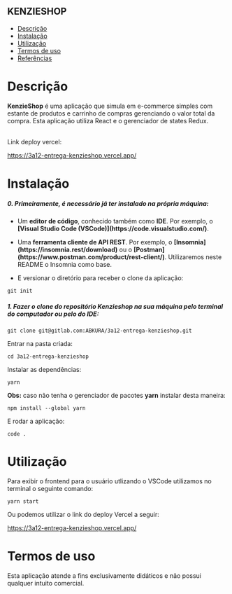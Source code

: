 ## KENZIESHOP

- [Descrição](#descrição)
- [Instalação](#instalação)
- [Utilização](#utilização)
- [Termos de uso](#termos-de-uso)
- [Referências](#referências)


# Descrição

<p><b>KenzieShop</b> é uma aplicação que simula em e-commerce simples com estante de produtos e carrinho de compras gerenciando o valor total da compra. Esta aplicação utiliza React e o gerenciador de states Redux.</p>
<br>
Link deploy vercel:

https://3a12-entrega-kenzieshop.vercel.app/

# Instalação

<h5>0. Primeiramente, é necessário já ter instalado na própria máquina:</h5>

- <p> Um <b>editor de código</b>, conhecido também como <b>IDE</b>. Por exemplo, o <b>[Visual Studio Code (VSCode)](https://code.visualstudio.com/)</b>.</p>

- <p> Uma <b>ferramenta cliente de API REST</b>. Por exemplo, o <b>[Insomnia](https://insomnia.rest/download)</b> ou o <b>[Postman](https://www.postman.com/product/rest-client/)</b>. Utilizaremos neste README o Insomnia como base.</p>

- <p> E versionar o diretório para receber o clone da aplicação:</p>

```
git init
```

<h5>1. Fazer o clone do repositório <b>Kenzieshop</b> na sua máquina pelo terminal do computador ou pelo do IDE:</h5>

```
git clone git@gitlab.com:ABKURA/3a12-entrega-kenzieshop.git
```

<p>Entrar na pasta criada:</p>

```
cd 3a12-entrega-kenzieshop
```

<p>Instalar as dependências:</p>

```
yarn
```

<p><b>Obs:</b> caso não tenha o gerenciador de pacotes <b>yarn</b> instalar desta maneira:</p>

```
npm install --global yarn
```

<p>E rodar a aplicação:</p>

```
code .
```

# Utilização

<p>Para exibir o frontend para o usuário utlizando o VSCode utilizamos no terminal o seguinte comando:</p>

```
yarn start
```

<p>Ou podemos utilizar o link do deploy Vercel a seguir:</p>

https://3a12-entrega-kenzieshop.vercel.app/


# Termos de uso

<p>Esta aplicação atende a fins exclusivamente didáticos e não possui qualquer intuito comercial.</p>
